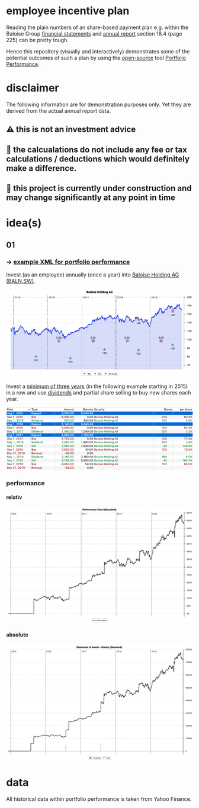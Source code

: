 # employee incentive plan

Reading the plain numbers of an share-based payment plan e.g. within the Baloise Group [financial statements](https://www.baloise.com/en/home/investors/publications/financial-statements.html) and [annual report](https://www.baloise.com/dam/baloise-com/documents/de/publikationen/jahresabschluss/2018/annual-report-baloise-group-2018.pdf) section 18.4 (page 225) can be pretty tough.

Hence this repository (visually and interactively) demonstrates some of the potential outcomes of such a plan by using the [open-source](https://en.wikipedia.org/wiki/Open_source) tool [Portfolio Performance](https://www.portfolio-performance.info).

# disclaimer

The following information are for demonstration purposes only. Yet they are derived from the actual annual report data.

## ⚠️ this is not an investment advice

## 💯 the calcualations do not include any fee or tax calculations / deductions which would definitely make a difference.

## 🚧 this project is currently under construction and may change significantly at any point in time

# idea(s)

## 01

### → [example XML for portfolio performance](eip/portfolio-performance.xml)

Invest (as an employee) annually (once a year) into [Baloise Holding AG (BALN.SW)](https://finance.yahoo.com/quote/BALN.SW/profile/).

![](eip/idea/01/00.png)

Invest a [minimum of three years](https://en.wikipedia.org/wiki/Lock-up_period) (in the following example starting in 2015) in a row and use [dividends](https://en.wikipedia.org/wiki/Dividend) and partial share selling to buy new shares each year.

![](eip/idea/01/01.png)

### performance

#### relativ
![](eip/idea/01/02.png)
#### absolute
![](eip/idea/01/03.png)

# data

All historical data within portfolio performance is taken from Yahoo Finance.
